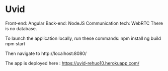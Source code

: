 # Uvid

Front-end: Angular
Back-end: NodeJS
Communication tech: WebRTC
There is no database.

To launch the application locally, run these commands: 
npm install
ng build
npm start

Then navigate to http://localhost:8080/

The app is deployed here : https://uvid-rehuo10.herokuapp.com/ 